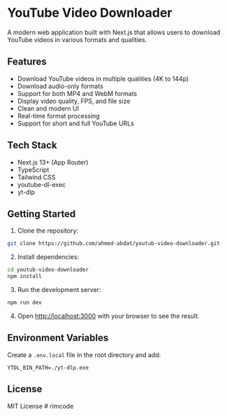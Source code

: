 # YouTube Video Downloader

A modern web application built with Next.js that allows users to download YouTube videos in various formats and qualities.

## Features

- Download YouTube videos in multiple qualities (4K to 144p)
- Download audio-only formats
- Support for both MP4 and WebM formats
- Display video quality, FPS, and file size
- Clean and modern UI
- Real-time format processing
- Support for short and full YouTube URLs

## Tech Stack

- Next.js 13+ (App Router)
- TypeScript
- Tailwind CSS
- youtube-dl-exec
- yt-dlp

## Getting Started

1. Clone the repository:

```bash
git clone https://github.com/ahmed-abdat/youtub-video-downloader.git
```

2. Install dependencies:

```bash
cd youtub-video-downloader
npm install
```

3. Run the development server:

```bash
npm run dev
```

4. Open [http://localhost:3000](http://localhost:3000) with your browser to see the result.

## Environment Variables

Create a `.env.local` file in the root directory and add:

```env
YTDL_BIN_PATH=./yt-dlp.exe
```

## License

MIT License
#   r i m c o d e 
 
 
